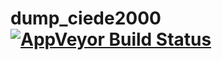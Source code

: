 # dump_ciede2000 [![AppVeyor Build Status](https://ci.appveyor.com/api/projects/status/github/KyleSiefring/dump-ciede2000?branch=master&svg=true)](https://ci.appveyor.com/project/KyleSiefring/dump-ciede2000)
